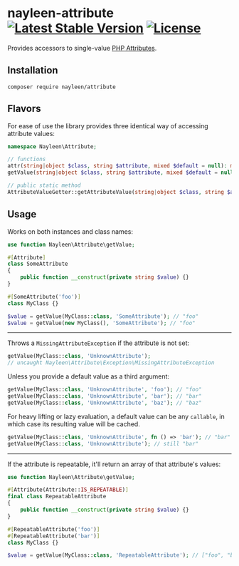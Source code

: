 # nayleen-attribute [![Latest Stable Version](https://poser.pugx.org/nayleen/attribute/v)](//packagist.org/packages/nayleen/attribute) [![License](https://poser.pugx.org/nayleen/attribute/license)](//packagist.org/packages/nayleen/attribute)
Provides accessors to single-value [PHP Attributes](https://www.php.net/manual/en/language.attributes.overview.php).

## Installation
`composer require nayleen/attribute`

## Flavors
For ease of use the library provides three identical way of accessing attribute values:

```php
namespace Nayleen\Attribute;

// functions
attr(string|object $class, string $attribute, mixed $default = null): mixed;
getValue(string|object $class, string $attribute, mixed $default = null): mixed;

// public static method
AttributeValueGetter::getAttributeValue(string|object $class, string $attribute, mixed $default = null): mixed;
```

## Usage
Works on both instances and class names:

```php
use function Nayleen\Attribute\getValue;

#[Attribute]
class SomeAttribute
{
    public function __construct(private string $value) {}
}

#[SomeAttribute('foo')]
class MyClass {}

$value = getValue(MyClass::class, 'SomeAttribute'); // "foo"
$value = getValue(new MyClass(), 'SomeAttribute'); // "foo"
```

---

Throws a `MissingAttributeException` if the attribute is not set:

```php
getValue(MyClass::class, 'UnknownAttribute');
// uncaught Nayleen\Attribute\Exception\MissingAttributeException
```

Unless you provide a default value as a third argument:

```php
getValue(MyClass::class, 'UnknownAttribute', 'foo'); // "foo"
getValue(MyClass::class, 'UnknownAttribute', 'bar'); // "bar"
getValue(MyClass::class, 'UnknownAttribute', 'baz'); // "baz"
```

For heavy lifting or lazy evaluation, a default value can be any `callable`, in which case its resulting value will be cached.

```php
getValue(MyClass::class, 'UnknownAttribute', fn () => 'bar'); // "bar"
getValue(MyClass::class, 'UnknownAttribute'); // still "bar"
```

---

If the attribute is repeatable, it'll return an array of that attribute's values:

```php
use function Nayleen\Attribute\getValue;

#[Attribute(Attribute::IS_REPEATABLE)]
final class RepeatableAttribute
{
    public function __construct(private string $value) {}
}

#[RepeatableAttribute('foo')]
#[RepeatableAttribute('bar')]
class MyClass {}

$value = getValue(MyClass::class, 'RepeatableAttribute'); // ["foo", "bar"]
```
